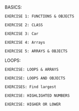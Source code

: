BASICS:
    
    EXERCISE 1: FUNCTIONS & OBJECTS

    EXERCISE 2: CLASS

    EXERCISE 3: Car

    EXERCISE 4: Arrays

    EXERCISE 5: ARRAYS & OBJECTS



LOOPS:

    EXERCISE: LOOPS & ARRAYS

    EXERCISE: LOOPS AND OBJECTS

    EXERCISES: Find largest

    EXERCISE: HIGHLIGHTED NUMBERS

    EXERCISE: HIGHER OR LOWER


